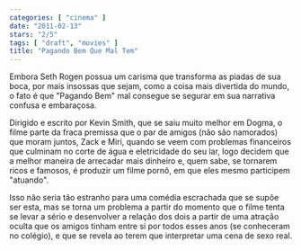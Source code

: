 ```yaml
---
categories: [ "cinema" ]
date: "2011-02-13"
stars: "2/5"
tags: [ "draft", "movies" ]
title: "Pagando Bem Que Mal Tem"
---
```

Embora Seth Rogen possua um carisma que transforma as piadas de sua
boca, por mais insossas que sejam, como a coisa mais divertida do mundo,
o fato é que "Pagando Bem" mal consegue se segurar em sua narrativa
confusa e embaraçosa.

Dirigido e escrito por Kevin Smith, que se saiu muito melhor em Dogma,
o filme parte da fraca premissa que o par de amigos (não são namorados)
que moram juntos, Zack e Miri, quando se veem com problemas financeiros
que culminam no corte de água e eletricidade do seu lar, logo decidem
que a melhor maneira de arrecadar mais dinheiro e, quem sabe, se tornarem
ricos e famosos, é produzir um filme pornô, em que eles mesmo participem
"atuando".

Isso não seria tão estranho para uma comédia escrachada que se supõe
ser esta, mas se torna um problema a partir do momento que o filme
tenta se levar a sério e desenvolver a relação dos dois a partir de
uma atração oculta que os amigos tinham entre si por todos esses anos
(se conheceram no colégio), e que se revela ao terem que interpretar
uma cena de sexo real.

